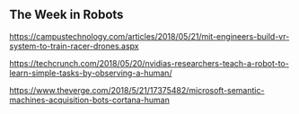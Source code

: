 ## The Week in Robots

https://campustechnology.com/articles/2018/05/21/mit-engineers-build-vr-system-to-train-racer-drones.aspx

https://techcrunch.com/2018/05/20/nvidias-researchers-teach-a-robot-to-learn-simple-tasks-by-observing-a-human/

https://www.theverge.com/2018/5/21/17375482/microsoft-semantic-machines-acquisition-bots-cortana-human
